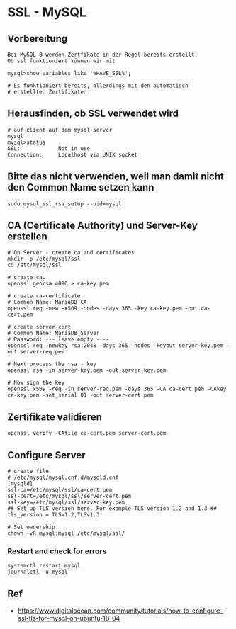 # SSL - MySQL 

## Vorbereitung

```
Bei MySQL 8 werden Zertfikate in der Regel bereits erstellt. 
Ob ssl funktioniert können wir mit 

mysql>show variables like '%HAVE_SSL%';

# Es funktioniert bereits, allerdings mit den automatisch
# erstellten Zertifikaten

```

## Herausfinden, ob SSL verwendet wird 

```
# auf client auf dem mysql-server
mysql
mysql>status
SSL:			Not in use
Connection:		Localhost via UNIX socket
```

## Bitte das nicht verwenden, weil man damit nicht den Common Name setzen kann

```
sudo mysql_ssl_rsa_setup --uid=mysql
```

## CA (Certificate Authority) und Server-Key erstellen 

```
# On Server - create ca and certificates 
mkdir -p /etc/mysql/ssl
cd /etc/mysql/ssl

# create ca.  
openssl genrsa 4096 > ca-key.pem

# create ca-certificate 
# Common Name: MariaDB CA 
openssl req -new -x509 -nodes -days 365 -key ca-key.pem -out ca-cert.pem

# create server-cert 
# Common Name: MariaDB Server
# Password: --- leave empty ----
openssl req -newkey rsa:2048 -days 365 -nodes -keyout server-key.pem -out server-req.pem

# Next process the rsa - key 
openssl rsa -in server-key.pem -out server-key.pem

# Now sign the key 
openssl x509 -req -in server-req.pem -days 365 -CA ca-cert.pem -CAkey ca-key.pem -set_serial 01 -out server-cert.pem

```

## Zertifikate validieren  

```
openssl verify -CAfile ca-cert.pem server-cert.pem
```

## Configure Server 
```
# create file 
# /etc/mysql/mysql.cnf.d/mysqld.cnf 
[mysqld]
ssl-ca=/etc/mysql/ssl/ca-cert.pem
ssl-cert=/etc/mysql/ssl/server-cert.pem
ssl-key=/etc/mysql/ssl/server-key.pem
## Set up TLS version here. For example TLS version 1.2 and 1.3 ##
tls_version = TLSv1.2,TLSv1.3

# Set ownership 
chown -vR mysql:mysql /etc/mysql/ssl/

```

### Restart and check for errors 
```
systemctl restart mysql
journalctl -u mysql

```






## Ref 

  * https://www.digitalocean.com/community/tutorials/how-to-configure-ssl-tls-for-mysql-on-ubuntu-18-04
  

